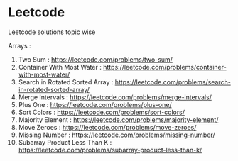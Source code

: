 # Leetcode
Leetcode solutions topic wise

Arrays :

1. Two Sum : https://leetcode.com/problems/two-sum/
11. Container With Most Water : https://leetcode.com/problems/container-with-most-water/
33. Search in Rotated Sorted Array : https://leetcode.com/problems/search-in-rotated-sorted-array/
56. Merge Intervals : https://leetcode.com/problems/merge-intervals/
66. Plus One : https://leetcode.com/problems/plus-one/
75. Sort Colors : https://leetcode.com/problems/sort-colors/
169. Majority Element : https://leetcode.com/problems/majority-element/
283. Move Zeroes : https://leetcode.com/problems/move-zeroes/
268. Missing Number : https://leetcode.com/problems/missing-number/
713. Subarray Product Less Than K : https://leetcode.com/problems/subarray-product-less-than-k/
